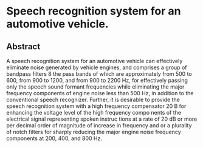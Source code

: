 # Speech recognition system for an automotive vehicle.

## Abstract
A speech recognition system for an automotive vehicle can effectively eliminate noise generated by vehicle engines, and comprises a group of bandpass filters 8 the pass bands of which are approximately from 500 to 600, from 900 to 1200, and from 900 to 2200 Hz, for effectively passing only the speech sound formant frequencies while eliminating the major frequency components of engine noise less than 500 Hz, in addition to the conventional speech recognizer. Further, it is desirable to provide the speech recognition system with a high frequency compensator 20 B for enhancing the voltage level of the high frequency compo nents of the electrical signal representing spoken instruc tions at a rate of 20 dB or more per decimal order of magnitude of increase in frequency and or a plurality of notch filters for sharply reducing the major engine noise frequency components at 200, 400, and 800 Hz.